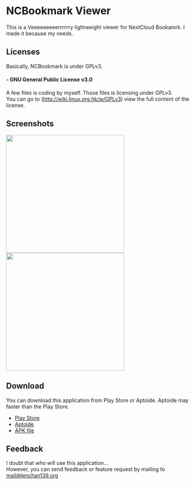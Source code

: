 # NCBookmark Viewer
This is a Veeeeeeeeerrrrrry lightweight viewer for NextCloud Bookamrk. I made it because my needs.   

## Licenses
Basically, NCBookmark is under GPLv3.

 
#### - GNU General Public License v3.0
  A few files is coding by myself. Those files is licensing under GPLv3.  
  You can go to (http://wiki.linux.org.hk/w/GPLv3) view the full content of the license.
## Screenshots
<img src="https://github.com/lenchan139/NCBookmark/blob/master/screenshots/photo_2017-04-15_17-12-21.jpg?raw=true" width="320"> <img src="https://github.com/lenchan139/NCBookmark/blob/master/screenshots/photo_2017-04-15_17-12-19.jpg?raw=true" width="320"> 
## Download
You can download this application from Play Store or Aptoide. Aptoide may faster than the Play Store.
- [Play Store](https://play.google.com/store/apps/details?id=org.lenchan139.ncbookmark)
- [Aptoide](https://lenchan139-store.store.aptoide.com/app/market/org.lenchan139.ncbookmark/1/24720590/NC+Bookmark+Viewer)
- [APK file](https://github.com/lenchan139/NCBookmark/blob/master/app/app-release.apk?raw=true)

## Feedback
I doubt that who will use this application...  
However, you can send feedback or feature request by mailing to mail@lenchan139.org
